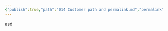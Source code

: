 ```yaml
---
{"publish":true,"path":"014 Customer path and permalink.md","permalink":"/custom link/shouldBeDifferentToPath/","PassFrontmatter":true}
---
```



asd